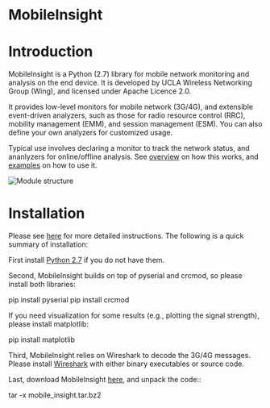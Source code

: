 MobileInsight
==============

# Introduction #

MobileInsight is a Python (2.7) library for mobile network monitoring and analysis on the end device. It is developed by UCLA Wireless Networking Group (Wing), and licensed under Apache Licence 2.0.

It provides low-level monitors for mobile network (3G/4G), and extensible event-driven analyzers, such as those for radio resource control (RRC), mobility management (EMM), and session management (ESM). 
You can also define your own analyzers for customized usage.

Typical use involves declaring a monitor to track the network status, and ananlyzers for online/offline analysis. See [overview](http://metro.cs.ucla.edu/mobile_insight/overview.html) on how this works, and [examples](http://metro.cs.ucla.edu/mobile_insight/examples.html) on how to use it.

![Module structure](docs/overview.png)


# Installation #

Please see [here](http://metro.cs.ucla.edu/mobile_insight/installation.html) for more detailed instructions. The following is a quick summary of installation:

First install [Python 2.7](https://www.python.org/) if you do not have them. 

Second, MobileInsight builds on top of pyserial and crcmod, so please install both libraries:

  pip install pyserial
  pip install crcmod 

If you need visualization for some results (e.g., plotting the signal strength), 
please install matplotlib:
  
  pip install matplotlib 

Third, MobileInsight relies on Wireshark to decode the 3G/4G messages. Please install [Wireshark](https://www.wireshark.org/download.html) with either binary executables or source code. 

Last, download MobileInsight [here](download.html), and unpack the code::

  tar -x mobile_insight.tar.bz2



